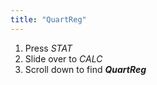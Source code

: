 ```yaml
---
title: "QuartReg"
---
```


1. Press *STAT*
2. Slide over to *CALC*
3. Scroll down to find ***QuartReg***
